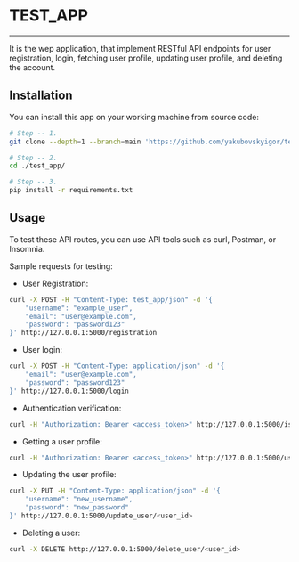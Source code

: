 # TEST_APP
___

It is the wep application, that implement RESTful API endpoints for user registration, login, fetching user profile, updating user profile, and deleting the account.

## Installation

You can install this app on your working machine from source code:
```bash
# Step -- 1.
git clone --depth=1 --branch=main 'https://github.com/yakubovskyigor/test_app.git'

# Step -- 2.
cd ./test_app/

# Step -- 3.
pip install -r requirements.txt
```

## Usage

To test these API routes, you can use API tools such as curl, Postman, or Insomnia.

Sample requests for testing:

- User Registration:
```bash
curl -X POST -H "Content-Type: test_app/json" -d '{
    "username": "example_user",
    "email": "user@example.com",
    "password": "password123"
}' http://127.0.0.1:5000/registration
```

- User login:
```bash
curl -X POST -H "Content-Type: application/json" -d '{
    "email": "user@example.com",
    "password": "password123"
}' http://127.0.0.1:5000/login
```

- Authentication verification:
```bash
curl -H "Authorization: Bearer <access_token>" http://127.0.0.1:5000/is_login
```

- Getting a user profile:
```bash
curl -H "Authorization: Bearer <access_token>" http://127.0.0.1:5000/users
```

- Updating the user profile:
```bash
curl -X PUT -H "Content-Type: application/json" -d '{
    "username": "new_username",
    "password": "new_password"
}' http://127.0.0.1:5000/update_user/<user_id>
```

- Deleting a user:
```bash
curl -X DELETE http://127.0.0.1:5000/delete_user/<user_id>
```


